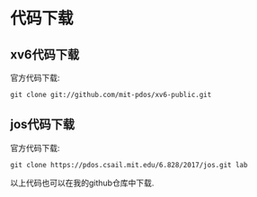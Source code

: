 # 代码下载


## xv6代码下载
官方代码下载:
```
git clone git://github.com/mit-pdos/xv6-public.git
```



## jos代码下载
官方代码下载:
```
git clone https://pdos.csail.mit.edu/6.828/2017/jos.git lab
```

以上代码也可以在我的github仓库中下载.
